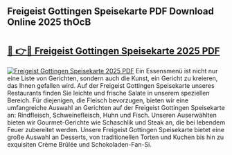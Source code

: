 ## Freigeist Gottingen Speisekarte PDF Download Online 2025 thOcB

# <h2><a href="http://gcef75.nevu.top/?p=Freigeist+Gottingen+Speisekarte">🔗 👉🔴 Freigeist Gottingen Speisekarte 2025 PDF</a></h2>

[![Freigeist Gottingen Speisekarte 2025 PDF](https://i.imgur.com/dBaPXMq.png)](http://gcef75.nevu.top/?p=Freigeist+Gottingen+Speisekarte)
Ein Essensmenü ist nicht nur eine Liste von Gerichten, sondern auch die Kunst, ein Gericht zu kreieren, das Ihnen gefallen wird. Auf der Freigeist Gottingen Speisekarte unseres Restaurants finden Sie leichte und frische Salate in unserem speziellen Bereich. Für diejenigen, die Fleisch bevorzugen, bieten wir eine umfangreiche Auswahl an Gerichten auf der Freigeist Gottingen Speisekarte an: Rindfleisch, Schweinefleisch, Huhn und Fisch. Unseren Auserwählten bieten wir Gourmet-Gerichte wie Schaschlik und Steak an, die bei lebendem Feuer zubereitet werden. Unsere Freigeist Gottingen Speisekarte bietet eine große Auswahl an Desserts, von traditionellen Torten und Kuchen bis hin zu exquisiten Crème Brûlée und Schokoladen-Fan-Si.
